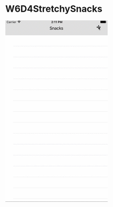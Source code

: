 # W6D4StretchySnacks
![alt tag](https://github.com/kidap/W6D4StretchySnacks/blob/master/StretchySnacks.gif)
